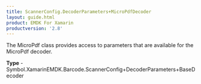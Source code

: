 ```yaml
---
title: ScannerConfig.DecoderParameters+MicroPdfDecoder
layout: guide.html
product: EMDK For Xamarin 
productversion: '2.8' 
---
```

The MicroPdf class provides access to parameters that are available for the MicroPdf decoder.

**Type** - Symbol.XamarinEMDK.Barcode.ScannerConfig+DecoderParameters+BaseDecoder

